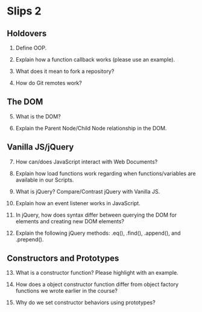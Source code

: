 # Slips 2

## Holdovers

1. Define OOP.

2. Explain how a function callback works (please use an example).

3. What does it mean to fork a repository?

4. How do Git remotes work? 

## The DOM

5. What is the DOM?

6. Explain the Parent Node/Child Node relationship in the DOM.

## Vanilla JS/jQuery

7. How can/does JavaScript interact with Web Documents?

8. Explain how load functions work regarding when functions/variables are available in our Scripts.  

9. What is jQuery? Compare/Contrast jQuery with Vanilla JS.

10. Explain how an event listener works in JavaScript.

11. In jQuery, how does syntax differ between querying the DOM for elements and creating new DOM elements?

12. Explain the following jQuery methods: .eq(), .find(), .append(), and .prepend().

## Constructors and Prototypes

13. What is a constructor function?  Please highlight with an example.

14. How does a object constructor function differ from object factory functions we wrote earlier in the course? 

15. Why do we set constructor behaviors using prototypes?
